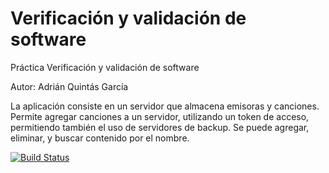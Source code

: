# Verificación y validación de software

Práctica Verificación y validación de software

Autor: Adrián Quintás García

La aplicación consiste en un servidor que almacena emisoras y canciones. Permite agregar canciones a un servidor, utilizando un token de acceso, permitiendo también el uso de servidores de backup. Se puede agregar, eliminar, y buscar contenido por el nombre.

[![Build Status](https://travis-ci.org/adrianudc/vvs.svg?branch=master)](https://travis-ci.org/adrianudc/vvs)
